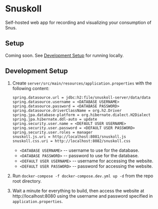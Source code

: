 # Snuskoll

Self-hosted web app for recording and visualizing your consumption of Snus.

## Setup

Coming soon. See [Development Setup](#development-setup) for running locally.

## Development Setup

1. Create `server/src/main/resources/application.properties` with the following content:

   ```
   spring.datasource.url = jdbc:h2:file/snuskoll-server/data/data
   spring.datasource.username = <DATABASE USERNAME>
   spring.datasource.password = <DATABASE PASSWORD>
   spring.datasource.driverClassName = org.h2.Driver
   spring.jpa.database-platform = org.hibernate.dialect.H2Dialect
   spring.jpa.hibernate.ddl-auto = update
   spring.security.user.name = <DEFAULT USER USERNAME>
   spring.security.user.password = <DEFAULT USER PASSWORD>
   spring.security.user.roles = manager
   snuskoll.js.uri = http://localhost:8081/snuskoll.js
   snuskoll.css.uri = http://localhost:8082/snuskoll.css
   ```

   - `<DATABASE USERNAME>` -- username to use for the database.
   - `<DATABASE PASSWORD>` -- password to use for the database.
   - `<DEFAULT USER USERNAME>` -- username for accessing the website.
   - `<DEFAULT USER PASSWORD>` -- password for accessing the website.

2. Run `docker-compose -f docker-compose.dev.yml up -d` from the repo root directory.
3. Wait a minute for everything to build, then access the website at http://localhost:8080 using the username and password specified in `application.properties`.
